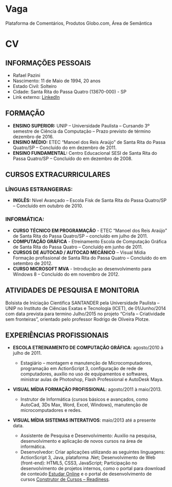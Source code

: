 Vaga
====

Plataforma de Comentários, Produtos Globo.com, Área de Semântica 


CV
==

## INFORMAÇÕES PESSOAIS ##

 * Rafael Pazini
 * Nascimento: 11 de Maio de 1994, 20 anos
 * Estado Civil: Solteiro
 * Cidade: Santa Rita do Passa Quatro (13670-000) - SP
 * Link externo: [LinkedIn](br.linkedin.com/in/rafaelpazini)

## FORMAÇÃO ##

* **ENSINO SUPERIOR:** UNIP – Universidade Paulista – Cursando 3º semestre de Ciência da Computação – Prazo previsto de término dezembro de 2016.
* **ENSINO MÉDIO:** ETEC “Manoel dos Reis Araújo” de Santa Rita do Passa Quatro/SP – Concluído do em dezembro de 2011.
* **ENSINO FUNDAMENTAL:** Centro Educacional SESI de Santa Rita do Passa Quatro/SP – Concluído do em dezembro de 2008.

## CURSOS EXTRACURRICULARES ##

### LÍNGUAS ESTRANGEIRAS: ###
* **INGLÊS:** Nível Avançado – Escola Fisk de Santa Rita do Passa Quatro/SP – Concluído em outubro de 2010.

### INFORMÁTICA: ###

* **CURSO TÉCNICO EM PROGRAMAÇÃO** - ETEC “Manoel dos Reis Araújo” de Santa Rita do Passa Quatro/SP – concluído em julho de 2011.
* **COMPUTAÇÃO GRÁFICA** - Etreinamento Escola de Computação Gráfica de Santa Rita do Passa Quatro – Concluído em junho de 2011.
* **CURSOS DE AUTOCAD / AUTOCAD MECÂNICO** – Visual Mídia Formação profissional de Santa Rita do Passa Quatro – Concluído do em setembro de 2012.
* **CURSO MICROSOFT MVA** - Introdução ao desenvolvimento para Windows 8 – Concluído do em novembro de 2012.

## ATIVIDADES DE PESQUISA E MONITORIA ##

Bolsista de Iniciação Cientifica SANTANDER pela Universidade Paulista – UNIP no Instituto de Ciências Exatas e Tecnologia (ICET), de 01/Junho/2014 com data prevista para termino Julho/2015 no projeto “Crisfa – Criatividade sem fronteiras”, orientado pelo professor Rodrigo de Oliveira Plotze.

## EXPERIÊNCIAS PROFISSIONAIS ##

* **ESCOLA ETREINAMENTO DE COMPUTAÇÃO GRÁFICA**: agosto/2010 à julho de 2011.
	* Estagiário – montagem e manutenção de Microcomputadores, programação em ActionScript 3, configuração de rede de computadores, auxílio no uso de equipamentos e softwares, ministrar aulas de Photoshop, Flash Professional e AutoDesk Maya.
* **VISUAL MÍDIA FORMAÇÃO PROFISSIONAL**: agosto/2011 à maio/2013.
	* Instrutor de Informática (cursos básicos e avançados, como AutoCad, 3Ds Max, Word, Excel, Windows), manutenção de microcomputadores e redes.

* **VISUAL MÍDIA SISTEMAS INTERATIVOS**: maio/2013 até a presente data.
	* Assistente de Pesquisa e Desenvolvimento: Auxilio na pesquisa, desenvolvimento e aplicação de novos cursos na área de informática.
	* Desenvolvedor:
Criar aplicações utilizando as seguintes linguagens: ActionScript 3, Java, plataforma .Net; Desenvolvimento de Web (front-end): HTML5, CSS3, JavaScript; Participação no desenvolvimento de projetos internos, como o portal para download de conteúdo [Estudar Online](http://www.estudaronline.com.br) e o portal de desenvolvimento de cursos [Construtor de Cursos – Readiness](http://construtordecursos.com.br).
